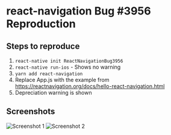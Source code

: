 # react-navigation Bug #3956 Reproduction

## Steps to reproduce

1. `react-native init ReactNavigationBug3956`
2. `react-native run-ios` - Shows no warning
4. `yarn add react-navigation`
5. Replace App.js with the example from https://reactnavigation.org/docs/hello-react-navigation.html
6. Depreciation warning is shown

## Screenshots

![Screenshot 1](https://github.com/brendancboyle/react-navigation-bug-3956/blob/master/Screenshot1.png "Screenshot 1")
![Screenshot 2](https://github.com/brendancboyle/react-navigation-bug-3956/blob/master/Screenshot2.png "Screenshot 2")